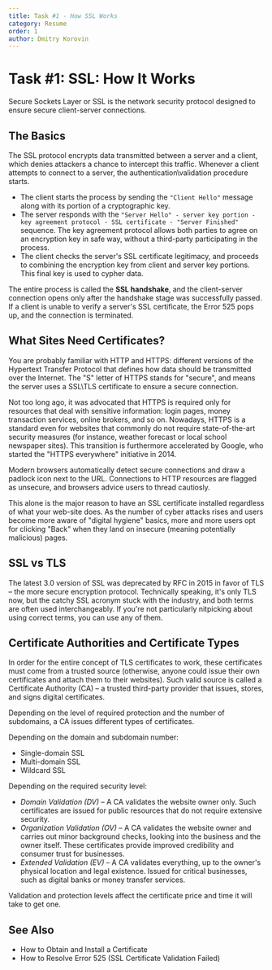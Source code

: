 ```yaml
---
title: Task #1 - How SSL Works
category: Resume
order: 1
author: Dmitry Korovin
---
```


# Task #1: SSL: How It Works

Secure Sockets Layer or SSL is the network security protocol designed to ensure secure client-server connections.

## The Basics

The SSL protocol encrypts data transmitted between a server and a client, which denies attackers a chance to intercept this traffic.
Whenever a client attempts to connect to a server, the authentication\validation procedure starts.

* The client starts the process by sending the `"Client Hello"` message along with its portion of a cryptographic key.
* The server responds with the `"Server Hello" - server key portion - key agreement protocol - SSL certificate - "Server Finished"` sequence. The key agreement protocol allows both parties to agree on an encryption key in safe way, without a third-party participating in the process.
* The client checks the server's SSL certificate legitimacy, and proceeds to combining the encryption key from client and server key portions. This final key is used to cypher data.


The entire process is called the **SSL handshake**, and the client-server connection opens only after the handshake stage was successfully passed.
If a client is unable to verify a server's SSL certificate, the Error 525 pops up, and the connection is terminated.


## What Sites Need Certificates?

You are probably familiar with HTTP and HTTPS: different versions of the Hypertext Transfer Protocol that defines how data should be transmitted over the Internet.
The "S" letter of HTTPS stands for "secure", and means the server uses a SSL\TLS certificate to ensure a secure connection.

Not too long ago, it was advocated that HTTPS is required only for resources that deal with sensitive information: login pages, money transaction services, online brokers, and so on.
Nowadays, HTTPS is a standard even for websites that commonly do not require state-of-the-art security measures (for instance, weather forecast or local school newspaper sites).
This transition is furthermore accelerated by Google, who started the "HTTPS everywhere" initiative in 2014.

Modern browsers automatically detect secure connections and draw a padlock icon next to the URL.
Connections to HTTP resources are flagged as unsecure, and browsers advice users to thread cautiosly.

This alone is the major reason to have an SSL certificate installed regardless of what your web-site does.
As the number of cyber attacks rises and users become more aware of "digital hygiene" basics, more and more users opt for clicking "Back" when they land on insecure (meaning potentially malicious) pages.


## SSL vs TLS

The latest 3.0 version of SSL was deprecated by RFC in 2015 in favor of TLS – the more secure encryption protocol.
Technically speaking, it's only TLS now, but the catchy SSL acronym stuck with the industry, and both terms are often used interchangeably.
If you're not particularly nitpicking about using correct terms, you can use any of them.

## Certificate Authorities and Certificate Types

In order for the entire concept of TLS certificates to work, these certificates must come from a trusted source (otherwise, anyone could issue their own certificates and attach them to their websites).
Such valid source is called a Certificate Authority (CA) – a trusted third-party provider that issues, stores, and signs digital certificates.

Depending on the level of required protection and the number of subdomains, a CA issues different types of certificates.

Depending on the domain and subdomain number:

* Single-domain SSL
* Multi-domain SSL
* Wildcard SSL

Depending on the required security level:

* _Domain Validation (DV)_ – A CA validates the website owner only. Such certificates are issued for public resources that do not require extensive security.
* _Organization Validation (OV)_ – A CA validates the website owner and carries out minor background checks, looking into the business and the owner itself. These certificates provide improved credibility and consumer trust for businesses.
* _Extended Validation (EV)_ – A CA validates everything, up to the owner's physical location and legal existence. Issued for critical businesses, such as digital banks or money transfer services.

Validation and protection levels affect the certificate price and time it will take to get one.

## See Also

* How to Obtain and Install a Certificate
* How to Resolve Error 525 (SSL Certificate Validation Failed)

